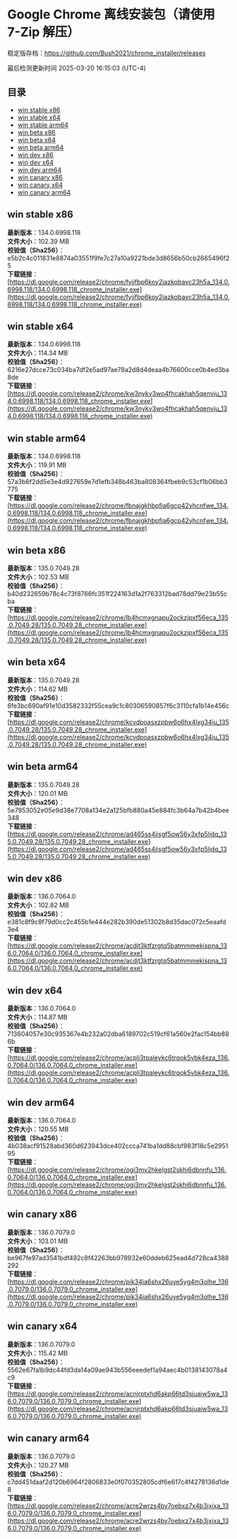 # Google Chrome 离线安装包（请使用 7-Zip 解压）
稳定版存档：<https://github.com/Bush2021/chrome_installer/releases>

最后检测更新时间
2025-03-20 16:15:03 (UTC-4)

## 目录
* [win stable x86](https://github.com/Bush2021/chrome_installer?tab=readme-ov-file#win-stable-x86)
* [win stable x64](https://github.com/Bush2021/chrome_installer?tab=readme-ov-file#win-stable-x64)
* [win stable arm64](https://github.com/Bush2021/chrome_installer?tab=readme-ov-file#win-stable-arm64)
* [win beta x86](https://github.com/Bush2021/chrome_installer?tab=readme-ov-file#win-beta-x86)
* [win beta x64](https://github.com/Bush2021/chrome_installer?tab=readme-ov-file#win-beta-x64)
* [win beta arm64](https://github.com/Bush2021/chrome_installer?tab=readme-ov-file#win-beta-arm64)
* [win dev x86](https://github.com/Bush2021/chrome_installer?tab=readme-ov-file#win-dev-x86)
* [win dev x64](https://github.com/Bush2021/chrome_installer?tab=readme-ov-file#win-dev-x64)
* [win dev arm64](https://github.com/Bush2021/chrome_installer?tab=readme-ov-file#win-dev-arm64)
* [win canary x86](https://github.com/Bush2021/chrome_installer?tab=readme-ov-file#win-canary-x86)
* [win canary x64](https://github.com/Bush2021/chrome_installer?tab=readme-ov-file#win-canary-x64)
* [win canary arm64](https://github.com/Bush2021/chrome_installer?tab=readme-ov-file#win-canary-arm64)

## win stable x86
**最新版本**：134.0.6998.118  
**文件大小**：102.39 MB  
**校验值（Sha256）**：e5b2c4c011831e8874a03551f9fe7c27a10a9221bde3d8656b50cb2665496f25  
**下载链接**：[https://dl.google.com/release2/chrome/fyjjfbp6koy2jazkobavc23h5a_134.0.6998.118/134.0.6998.118_chrome_installer.exe](https://dl.google.com/release2/chrome/fyjjfbp6koy2jazkobavc23h5a_134.0.6998.118/134.0.6998.118_chrome_installer.exe)  

## win stable x64
**最新版本**：134.0.6998.118  
**文件大小**：114.34 MB  
**校验值（Sha256）**：6216e27dcce73c034ba7df2e5ad97ae78a2d8d4deaa4b76600cce0b4ed3ba8de  
**下载链接**：[https://dl.google.com/release2/chrome/kw3nykv3wo4fhcakhah5qenvju_134.0.6998.118/134.0.6998.118_chrome_installer.exe](https://dl.google.com/release2/chrome/kw3nykv3wo4fhcakhah5qenvju_134.0.6998.118/134.0.6998.118_chrome_installer.exe)  

## win stable arm64
**最新版本**：134.0.6998.118  
**文件大小**：119.91 MB  
**校验值（Sha256）**：57a3b6f2dd5e3e4d927659e7d1efb348b463ba808364fbeb9c53cf1b06bb3775  
**下载链接**：[https://dl.google.com/release2/chrome/fbnajgkhbpfia6gcp42yhcnfwe_134.0.6998.118/134.0.6998.118_chrome_installer.exe](https://dl.google.com/release2/chrome/fbnajgkhbpfia6gcp42yhcnfwe_134.0.6998.118/134.0.6998.118_chrome_installer.exe)  

## win beta x86
**最新版本**：135.0.7049.28  
**文件大小**：102.53 MB  
**校验值（Sha256）**：b40d232659b78c4c73f8766fc351f224163d1a2f763312bad78dd79e23b55cba  
**下载链接**：[https://dl.google.com/release2/chrome/lb4hcmxgnapu2ockzjpxf56eca_135.0.7049.28/135.0.7049.28_chrome_installer.exe](https://dl.google.com/release2/chrome/lb4hcmxgnapu2ockzjpxf56eca_135.0.7049.28/135.0.7049.28_chrome_installer.exe)  

## win beta x64
**最新版本**：135.0.7049.28  
**文件大小**：114.62 MB  
**校验值（Sha256）**：6fe3bc690af91e10d3582332f55cea9c1c80306590857f6c3110cfa1b14e456c  
**下载链接**：[https://dl.google.com/release2/chrome/kcvdpoasxzpbw6o6hx4lxg34iu_135.0.7049.28/135.0.7049.28_chrome_installer.exe](https://dl.google.com/release2/chrome/kcvdpoasxzpbw6o6hx4lxg34iu_135.0.7049.28/135.0.7049.28_chrome_installer.exe)  

## win beta arm64
**最新版本**：135.0.7049.28  
**文件大小**：120.01 MB  
**校验值（Sha256）**：5e7953052e05e9d38e7708a134e2a125bfb880a45e884fc3b64a7b42b4bee348  
**下载链接**：[https://dl.google.com/release2/chrome/ad465ss4jisgf5ow56y3xfp5ljdq_135.0.7049.28/135.0.7049.28_chrome_installer.exe](https://dl.google.com/release2/chrome/ad465ss4jisgf5ow56y3xfp5ljdq_135.0.7049.28/135.0.7049.28_chrome_installer.exe)  

## win dev x86
**最新版本**：136.0.7064.0  
**文件大小**：102.82 MB  
**校验值（Sha256）**：e381c8f9c8f79d0cc2c455b1e444e282b390de51302b8d35dac072c5eaafd3e4  
**下载链接**：[https://dl.google.com/release2/chrome/acdjt3ktfzrgtq5batmmmekispna_136.0.7064.0/136.0.7064.0_chrome_installer.exe](https://dl.google.com/release2/chrome/acdjt3ktfzrgtq5batmmmekispna_136.0.7064.0/136.0.7064.0_chrome_installer.exe)  

## win dev x64
**最新版本**：136.0.7064.0  
**文件大小**：114.87 MB  
**校验值（Sha256）**：713604057e30c935367e4b232a02dba6189702c519cf61a560e2fac154bb886b  
**下载链接**：[https://dl.google.com/release2/chrome/acpli3tpaleykc6trqok5vbk4eza_136.0.7064.0/136.0.7064.0_chrome_installer.exe](https://dl.google.com/release2/chrome/acpli3tpaleykc6trqok5vbk4eza_136.0.7064.0/136.0.7064.0_chrome_installer.exe)  

## win dev arm64
**最新版本**：136.0.7064.0  
**文件大小**：120.55 MB  
**校验值（Sha256）**：4b038acf91528abd360d623943dce402ccca741ba1dd88cbf983f18c5e295195  
**下载链接**：[https://dl.google.com/release2/chrome/ogi3mv2hkelgst2skhi6dbnnfu_136.0.7064.0/136.0.7064.0_chrome_installer.exe](https://dl.google.com/release2/chrome/ogi3mv2hkelgst2skhi6dbnnfu_136.0.7064.0/136.0.7064.0_chrome_installer.exe)  

## win canary x86
**最新版本**：136.0.7079.0  
**文件大小**：103.01 MB  
**校验值（Sha256）**：be967fe97ad3541bdf492c8f42263bb978932e60ddeb625ead4d728ca4388292  
**下载链接**：[https://dl.google.com/release2/chrome/pik34ja6shx26uye5yg4m3olhe_136.0.7079.0/136.0.7079.0_chrome_installer.exe](https://dl.google.com/release2/chrome/pik34ja6shx26uye5yg4m3olhe_136.0.7079.0/136.0.7079.0_chrome_installer.exe)  

## win canary x64
**最新版本**：136.0.7079.0  
**文件大小**：115.42 MB  
**校验值（Sha256）**：5562e67fa1b9dc44fd3da14a09ae943b556eeedef1a94aec4b0138143078a4c9  
**下载链接**：[https://dl.google.com/release2/chrome/acnjrptxhd6akp66td3sjuaiw5wa_136.0.7079.0/136.0.7079.0_chrome_installer.exe](https://dl.google.com/release2/chrome/acnjrptxhd6akp66td3sjuaiw5wa_136.0.7079.0/136.0.7079.0_chrome_installer.exe)  

## win canary arm64
**最新版本**：136.0.7079.0  
**文件大小**：120.27 MB  
**校验值（Sha256）**：c7dd451daaf2d120b6964f2806833e0f070352805cdf6e617c4f4278136d1de8  
**下载链接**：[https://dl.google.com/release2/chrome/acre2wrzs4by7oebxz7x4b3jxixa_136.0.7079.0/136.0.7079.0_chrome_installer.exe](https://dl.google.com/release2/chrome/acre2wrzs4by7oebxz7x4b3jxixa_136.0.7079.0/136.0.7079.0_chrome_installer.exe)  


